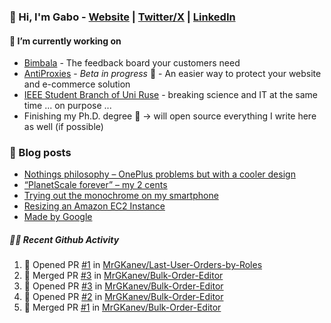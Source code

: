 ### 👋 Hi, I'm Gabo - [Website](https://gkanev.com) | [Twitter/X](https://twitter.com/mrgkanev) | [LinkedIn](https://www.linkedin.com/in/mrgkanev)

#### 🔭 I’m currently working on
- [Bimbala](https://bimbala.com/)  - The feedback board your customers need
- [AntiProxies](https://antiproxies.com/) - *Beta in progress* 🚀 -  An easier way to protect your website and e-commerce solution
- [IEEE Student Branch of Uni Ruse](https://github.com/IEEE-Student-Branch-of-Uni-Ruse) - breaking science and IT at the same time ... on purpose ...
- Finishing my Ph.D. degree 🤔 -> will open source everything I write here as well (if possible)

### 📖 Blog posts
<!-- BLOG-POST-LIST:START -->
- [Nothings philosophy – OnePlus problems but with a cooler design](https://gkanev.com/posts/nothings-philosophy-oneplus-problems-but-with-a-cooler-design/)
- [“PlanetScale forever” – my 2 cents](https://gkanev.com/posts/planetscale-forever-my-2-cents/)
- [Trying out the monochrome on my smartphone](https://gkanev.com/posts/trying-out-the-monochrome-on-my-smartphone/)
- [Resizing an Amazon EC2 Instance](https://gkanev.com/posts/resizing-an-amazon-ec2-instance/)
- [Made by Google](https://gkanev.com/posts/made-by-google/)
<!-- BLOG-POST-LIST:END -->

##### 🧑‍💻 Recent Github Activity

<!--START_SECTION:activity-->
1. 💪 Opened PR [#1](https://github.com/MrGKanev/Last-User-Orders-by-Roles/pull/1) in [MrGKanev/Last-User-Orders-by-Roles](https://github.com/MrGKanev/Last-User-Orders-by-Roles)
2. 🎉 Merged PR [#3](https://github.com/MrGKanev/Bulk-Order-Editor/pull/3) in [MrGKanev/Bulk-Order-Editor](https://github.com/MrGKanev/Bulk-Order-Editor)
3. 💪 Opened PR [#3](https://github.com/MrGKanev/Bulk-Order-Editor/pull/3) in [MrGKanev/Bulk-Order-Editor](https://github.com/MrGKanev/Bulk-Order-Editor)
4. 💪 Opened PR [#2](https://github.com/MrGKanev/Bulk-Order-Editor/pull/2) in [MrGKanev/Bulk-Order-Editor](https://github.com/MrGKanev/Bulk-Order-Editor)
5. 🎉 Merged PR [#1](https://github.com/MrGKanev/Bulk-Order-Editor/pull/1) in [MrGKanev/Bulk-Order-Editor](https://github.com/MrGKanev/Bulk-Order-Editor)
<!--END_SECTION:activity-->

